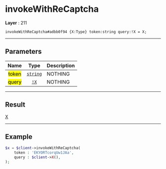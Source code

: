 # invokeWithReCaptcha

**Layer** : 211

```tl
invokeWithReCaptcha#adbb0f94 {X:Type} token:string query:!X = X;
```

---

## Parameters

| Name | Type | Description |
| :---: | :---: | :--- |
| <mark>token</mark> | [`string`](type/string) | NOTHING |
| <mark>query</mark> | [`!X`](type/X) | NOTHING |

---

## Result

[X](type/X)

---

## Example

```php
$x = $client->invokeWithReCaptcha(
	token : 'EKYORTcorqUw1JAa',
	query : $client->X(),
);
```